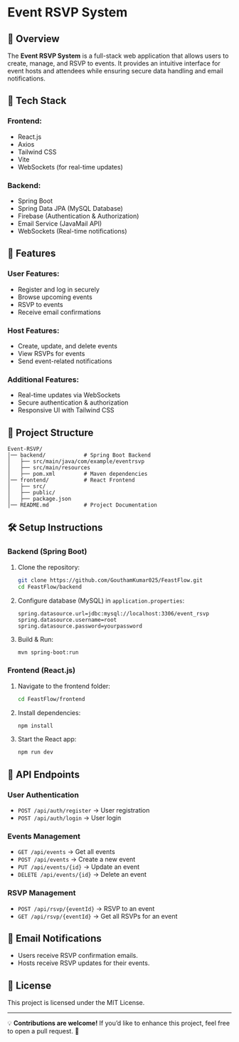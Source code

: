 # Event RSVP System

## 📌 Overview

The **Event RSVP System** is a full-stack web application that allows users to create, manage, and RSVP to events. It provides an intuitive interface for event hosts and attendees while ensuring secure data handling and email notifications.

## 🚀 Tech Stack

### Frontend:

- React.js
- Axios
- Tailwind CSS
- Vite
- WebSockets (for real-time updates)

### Backend:

- Spring Boot
- Spring Data JPA (MySQL Database)
- Firebase (Authentication & Authorization)
- Email Service (JavaMail API)
- WebSockets (Real-time notifications)

## 🎯 Features

### User Features:

- Register and log in securely
- Browse upcoming events
- RSVP to events
- Receive email confirmations

### Host Features:

- Create, update, and delete events
- View RSVPs for events
- Send event-related notifications

### Additional Features:

- Real-time updates via WebSockets
- Secure authentication & authorization
- Responsive UI with Tailwind CSS

## 📂 Project Structure

```
Event-RSVP/
│── backend/            # Spring Boot Backend
│   ├── src/main/java/com/example/eventrsvp
│   ├── src/main/resources
│   ├── pom.xml         # Maven dependencies
│── frontend/           # React Frontend
│   ├── src/
│   ├── public/
│   ├── package.json
│── README.md           # Project Documentation
```

## 🛠️ Setup Instructions

### Backend (Spring Boot)

1. Clone the repository:
   ```sh
   git clone https://github.com/GouthamKumar025/FeastFlow.git
   cd FeastFlow/backend
   ```
2. Configure database (MySQL) in `application.properties`:
   ```properties
   spring.datasource.url=jdbc:mysql://localhost:3306/event_rsvp
   spring.datasource.username=root
   spring.datasource.password=yourpassword
   ```
3. Build & Run:
   ```sh
   mvn spring-boot:run
   ```

### Frontend (React.js)

1. Navigate to the frontend folder:
   ```sh
   cd FeastFlow/frontend
   ```
2. Install dependencies:
   ```sh
   npm install
   ```
3. Start the React app:
   ```sh
   npm run dev
   ```

## 🔗 API Endpoints

### User Authentication

- `POST /api/auth/register` → User registration
- `POST /api/auth/login` → User login

### Events Management

- `GET /api/events` → Get all events
- `POST /api/events` → Create a new event
- `PUT /api/events/{id}` → Update an event
- `DELETE /api/events/{id}` → Delete an event

### RSVP Management

- `POST /api/rsvp/{eventId}` → RSVP to an event
- `GET /api/rsvp/{eventId}` → Get all RSVPs for an event

## 📧 Email Notifications

- Users receive RSVP confirmation emails.
- Hosts receive RSVP updates for their events.

## 📜 License

This project is licensed under the MIT License.

---

💡 **Contributions are welcome!** If you’d like to enhance this project, feel free to open a pull request. 🚀

